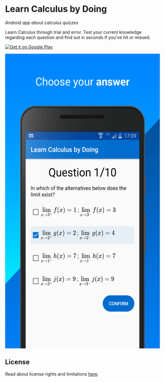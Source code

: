 # Learn Calculus by Doing
*Android app about calculus quizzes*

Learn Calculus through trial and error. 
Test your current knowledge regarding each question and find out in seconds if you've hit or missed.

<a href='https://play.google.com/store/apps/details?id=com.westgoten.learncalculusbydoing&pcampaignid=MKT-Other-global-all-co-prtnr-py-PartBadge-Mar2515-1'><img alt='Get it on Google Play' src='https://play.google.com/intl/en_us/badges/images/generic/en_badge_web_generic.png' width='200'/></a>

<img src="./screenshot/screenshot_1.png" width="540" height="960">

## License
Read about license rights and limitations [here]().